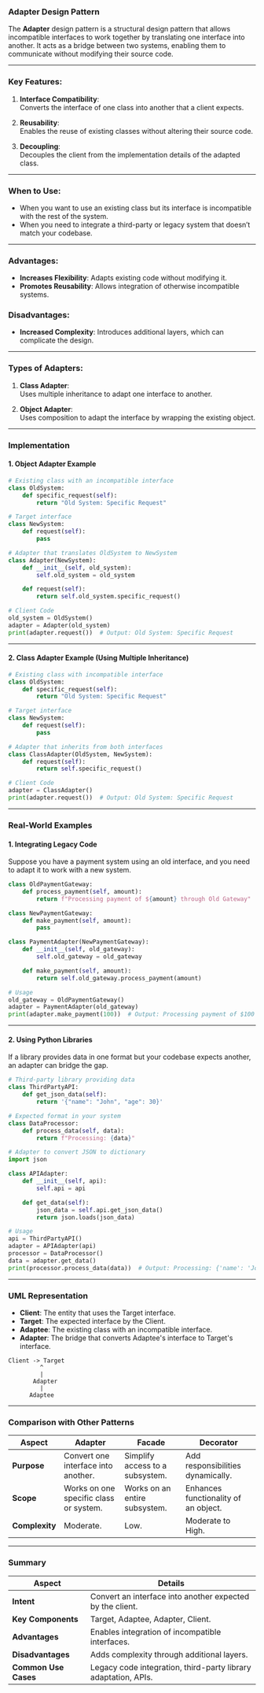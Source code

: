 ### **Adapter Design Pattern**

The **Adapter** design pattern is a structural design pattern that allows incompatible interfaces to work together by translating one interface into another. It acts as a bridge between two systems, enabling them to communicate without modifying their source code.

---

### **Key Features**:
1. **Interface Compatibility**:  
   Converts the interface of one class into another that a client expects.
   
2. **Reusability**:  
   Enables the reuse of existing classes without altering their source code.

3. **Decoupling**:  
   Decouples the client from the implementation details of the adapted class.

---

### **When to Use**:
- When you want to use an existing class but its interface is incompatible with the rest of the system.
- When you need to integrate a third-party or legacy system that doesn’t match your codebase.

---

### **Advantages**:
- **Increases Flexibility**: Adapts existing code without modifying it.
- **Promotes Reusability**: Allows integration of otherwise incompatible systems.

### **Disadvantages**:
- **Increased Complexity**: Introduces additional layers, which can complicate the design.

---

### **Types of Adapters**:

1. **Class Adapter**:  
   Uses multiple inheritance to adapt one interface to another.
   
2. **Object Adapter**:  
   Uses composition to adapt the interface by wrapping the existing object.

---

### **Implementation**

#### **1. Object Adapter Example**

```python
# Existing class with an incompatible interface
class OldSystem:
    def specific_request(self):
        return "Old System: Specific Request"

# Target interface
class NewSystem:
    def request(self):
        pass

# Adapter that translates OldSystem to NewSystem
class Adapter(NewSystem):
    def __init__(self, old_system):
        self.old_system = old_system

    def request(self):
        return self.old_system.specific_request()

# Client Code
old_system = OldSystem()
adapter = Adapter(old_system)
print(adapter.request())  # Output: Old System: Specific Request
```

---

#### **2. Class Adapter Example (Using Multiple Inheritance)**

```python
# Existing class with incompatible interface
class OldSystem:
    def specific_request(self):
        return "Old System: Specific Request"

# Target interface
class NewSystem:
    def request(self):
        pass

# Adapter that inherits from both interfaces
class ClassAdapter(OldSystem, NewSystem):
    def request(self):
        return self.specific_request()

# Client Code
adapter = ClassAdapter()
print(adapter.request())  # Output: Old System: Specific Request
```

---

### **Real-World Examples**

#### **1. Integrating Legacy Code**
Suppose you have a payment system using an old interface, and you need to adapt it to work with a new system.

```python
class OldPaymentGateway:
    def process_payment(self, amount):
        return f"Processing payment of ${amount} through Old Gateway"

class NewPaymentGateway:
    def make_payment(self, amount):
        pass

class PaymentAdapter(NewPaymentGateway):
    def __init__(self, old_gateway):
        self.old_gateway = old_gateway

    def make_payment(self, amount):
        return self.old_gateway.process_payment(amount)

# Usage
old_gateway = OldPaymentGateway()
adapter = PaymentAdapter(old_gateway)
print(adapter.make_payment(100))  # Output: Processing payment of $100 through Old Gateway
```

---

#### **2. Using Python Libraries**
If a library provides data in one format but your codebase expects another, an adapter can bridge the gap.

```python
# Third-party library providing data
class ThirdPartyAPI:
    def get_json_data(self):
        return '{"name": "John", "age": 30}'

# Expected format in your system
class DataProcessor:
    def process_data(self, data):
        return f"Processing: {data}"

# Adapter to convert JSON to dictionary
import json

class APIAdapter:
    def __init__(self, api):
        self.api = api

    def get_data(self):
        json_data = self.api.get_json_data()
        return json.loads(json_data)

# Usage
api = ThirdPartyAPI()
adapter = APIAdapter(api)
processor = DataProcessor()
data = adapter.get_data()
print(processor.process_data(data))  # Output: Processing: {'name': 'John', 'age': 30}
```

---

### **UML Representation**

- **Client**: The entity that uses the Target interface.
- **Target**: The expected interface by the Client.
- **Adaptee**: The existing class with an incompatible interface.
- **Adapter**: The bridge that converts Adaptee's interface to Target's interface.

```
Client -> Target
         ^
         |
       Adapter
         |
      Adaptee
```

---

### **Comparison with Other Patterns**

| **Aspect**       | **Adapter**                                | **Facade**                          | **Decorator**                     |
|-------------------|--------------------------------------------|--------------------------------------|-----------------------------------|
| **Purpose**       | Convert one interface into another.        | Simplify access to a subsystem.     | Add responsibilities dynamically. |
| **Scope**         | Works on one specific class or system.     | Works on an entire subsystem.       | Enhances functionality of an object. |
| **Complexity**    | Moderate.                                  | Low.                                | Moderate to High.                 |

---

### **Summary**

| **Aspect**               | **Details**                                                        |
|--------------------------|--------------------------------------------------------------------|
| **Intent**               | Convert an interface into another expected by the client.         |
| **Key Components**       | Target, Adaptee, Adapter, Client.                                 |
| **Advantages**           | Enables integration of incompatible interfaces.                  |
| **Disadvantages**        | Adds complexity through additional layers.                       |
| **Common Use Cases**     | Legacy code integration, third-party library adaptation, APIs.    |